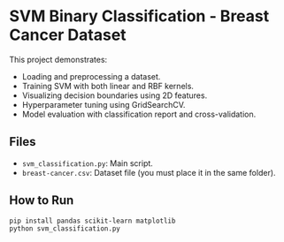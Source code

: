 # SVM Binary Classification - Breast Cancer Dataset

This project demonstrates:
- Loading and preprocessing a dataset.
- Training SVM with both linear and RBF kernels.
- Visualizing decision boundaries using 2D features.
- Hyperparameter tuning using GridSearchCV.
- Model evaluation with classification report and cross-validation.

## Files
- `svm_classification.py`: Main script.
- `breast-cancer.csv`: Dataset file (you must place it in the same folder).

## How to Run
```bash
pip install pandas scikit-learn matplotlib
python svm_classification.py
```

